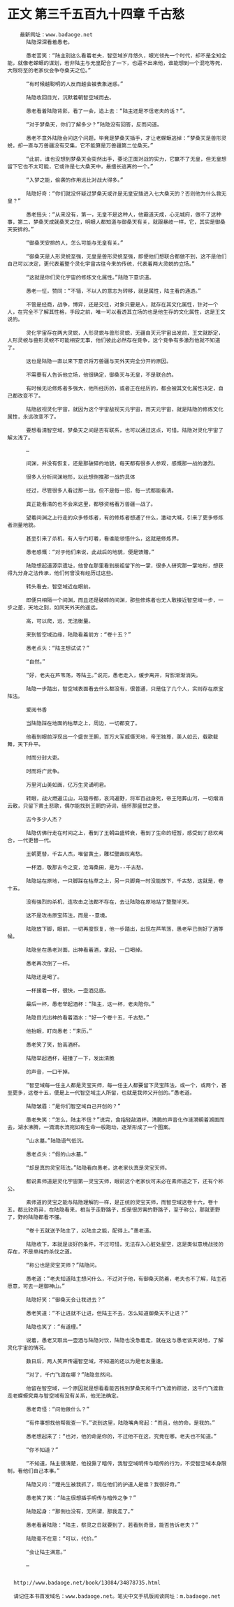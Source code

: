 # 正文 第三千五百九十四章 千古愁
        最新网址：www.badaoge.net
          陆隐深深看着愚老。
      
          愚老苦笑：“陆主别这么看着老夫，智空域岁月悠久，眼光领先一个时代，却不是全知全能，就像老蝾螈的谋划，若非陆主与无皇配合了一下，也逼不出来他，谁能想到一个混吃等死，大限将至的老家伙会争夺桑天之位。”
      
          “有时候越聪明的人反而越会被表象迷惑。”
      
          陆隐收回目光，沉默着朝智空域而去。
      
          愚老看着陆隐背影，看了一会，追上去：“陆主还是不信老夫的话？”。
      
          “对于梦桑天，你们了解多少？”陆隐没有回答，反而问道。
      
          愚老不意外陆隐会问这个问题，毕竟是梦桑天插手，才让老蝾螈逃掉：“梦桑天是兽形灵蜕，却一直与万兽疆没有交集，它不能算是万兽疆第二位桑天。”
      
          “此前，谁也没想到梦桑天会突然出手，要论正面对战的实力，它赢不了无皇，但无皇想留下它也不太可能，它或许是七大桑天中，最擅长逃离的一个。”
      
          “入梦之能，偷袭的作用远比对战大得多。”
      
          陆隐好奇：“你们就没怀疑过梦桑天或许是无皇安插进入七大桑天的？否则他为什么救无皇？”
      
          愚老摇头：“从来没有，第一，无皇不是这种人，他霸道天成，心无城府，做不了这种事，第二，梦桑天成就桑天之位，明眼人都知道与御桑天有关，就跟暴岐一样，它，其实是御桑天安排的。”
      
          “御桑天安排的人，怎么可能与无皇有关。”
      
          “御桑天是人形灵蜕至强，无皇是兽形灵蜕至强，即便他们想联合都做不到，这不是他们自己可以决定，更代表着整个灵化宇宙古往今来的传统，代表着两大灵蜕的立场。”
      
          “这就是你们灵化宇宙的修炼文化属性。”陆隐下意识道。
      
          愚老一怔，赞同：“不错，不以人的意志为转移，就是属性，陆主看的通透。”
      
          不管是经商，战争，博弈，还是交往，对象只要是人，就存在其文化属性，针对一个人，在完全不了解其性格，手段之前，唯一可以看透其立场的也是他生存的文化属性，这是王文说的。
      
          灵化宇宙存在两大灵蜕，人形灵蜕与兽形灵蜕，无疆自天元宇宙出发前，王文就断定，人形灵蜕与兽形灵蜕不可能相安无事，他们彼此必然存在竞争，这个竞争有多激烈他就不知道了。
      
          这也是陆隐一直以来下意识将万兽疆与天外天完全分开的原因。
      
          不需要有人告诉他立场，他很确定，御桑天与无皇，不是联合的。
      
          有时候无论修炼者多强大，他所经历的，或者正在经历的，都会被其文化属性决定，自己都改变不了。
      
          陆隐敌视灵化宇宙，就因为这个宇宙敌视天元宇宙，而天元宇宙，就是陆隐的修炼文化属性，永远改变不了。
      
          要想看清智空域，梦桑天之间是否有联系，也可以通过这点，可惜，陆隐对灵化宇宙了解太浅了。
      
          …
      
          间渊，并没有恢复，还是那破碎的地貌，每天都有很多人参观，感慨那一战的激烈。
      
          很多人分析间渊地形，以此想倒推那一战的具体
      
          经过，尽管很多人看过那一战，但不是每一招，每一式都能看清。
      
          真正能看清的也不会来这里，都够资格看万兽疆一战了。
      
          望着间渊之上行走的众多修炼者，有的修炼者想通了什么，激动大喊，引来了更多修炼者测量地貌。
      
          甚至引来了杀机，有人专门盯着，看谁能领悟什么，这就是修炼界。
      
          愚老感慨：“对于他们来说，此战后的地貌，便是馈赠。”
      
          陆隐想起道源宗遗址，他曾在那里看到辰祖留下的一掌，很多人研究那一掌地形，想获得九分身之法传承，他们何曾没有经历过这些。
      
          转头看去，智空域近在眼前。
      
          即便只相隔一个间渊，而且还是破碎的间渊，那些修炼者也无人敢接近智空域一步，一步之差，天地之别，如同天外天的遥远。
      
          高，可以爬，远，无法衡量。
      
          来到智空域边缘，陆隐看着前方：“卷十五？”
      
          愚老点头：“陆主想试试？”
      
          “自然。”
      
          “好，老夫在芦苇荡，等陆主。”说完，愚老走入，缓步离开，背影渐渐消失。
      
          陆隐一步踏出，智空域表面看去什么都没有，很普通，只是住了几个人，实则存在原宝阵法。
      
          爱阅书香
      
          当陆隐踩在地面的枯草之上，周边，一切都变了。
      
          他看到眼前浮现出一个盛世王朝，百万大军威慑天地，帝王独尊，美人如云，载歌载舞，天下升平。
      
          时而分封大吏。
      
          时而将广武争。
      
          万里河山美如画，亿万生灵诵明君。
      
          转眼，战火燃遍江山，马踏帝都，哀鸿遍野，将军百战身死，帝王陪葬山河，一切烟消云散，只留下黄土悲歌，偶尔能找到王朝的诗词，缅怀那盛世之景。
      
          古今多少人杰？
      
          陆隐仿佛行走在时间之上，看到了王朝由盛转衰，看到了生命的短暂，感受到了悲欢离合，一代更替一代。
      
          王朝更替，千古人杰，唯留黄土，雕栏壁画叹离愁。
      
          一杯酒，敬那古今之变，沧海桑田，是为--千古愁。
      
          陆隐站在原地，一只脚踩在枯草之上，另一只脚竟一时没能放下，千古愁，这就是，卷十五。
      
          没有强烈的杀机，连攻击之法都不存在，去让陆隐在原地站了整整半天。
      
          这不是攻击原宝阵法，而是--意境。
      
          陆隐放下脚，眼前，一切再度恢复，他一步踏出，出现在芦苇荡，愚老早已倒好了酒等候。
      
          陆隐坐在愚老对面，出神看着酒，拿起，一口喝掉。
      
          愚老再次倒了一杯。
      
          陆隐还是喝了。
      
          一杯接着一杯，很快，一壶酒见底。
      
          最后一杯，愚老举起酒杯：“陆主，这一杯，老夫陪你。”
      
          陆隐目光出神的看着酒水：“好一个卷十五，千古愁。”
      
          他抬眼，盯向愚老：“来历。”
      
          愚老笑了笑，抬高酒杯。
      
          陆隐举起酒杯，碰撞了一下，发出清脆
      
          的声音，一口干掉。
      
          “智空域每一任主人都是灵宝天师，每一任主人都要留下灵宝阵法，或一个，或两个，甚至更多，这卷十五，便是上一代智空域主人所留，也就是我师父开创的。”愚老道。
      
          陆隐皱眉：“是你们智空域自己开创的？”
      
          愚老失笑：“怎么，陆主不信？”说完，食指轻敲酒杯，清脆的声音化作涟漪朝着湖面而去，湖水沸腾，一滴滴水流宛如有生命一般跑动，逐渐形成了一个图案。
      
          “山水墓。”陆隐语气低沉。
      
          愚老点头：“假的山水墓。”
      
          “却是真的灵宝阵法。”陆隐看向愚老，这老家伙真是灵宝天师。
      
          都说素师道是灵化宇宙第一灵宝天师，眼前这个老家伙可未必在素师道之下，还有个称公。
      
          素师道的灵宝之能与陆隐理解的一样，是正统的灵宝天师，而智空域这卷十六，卷十五，都比较奇异，在陆隐看来，相当于走野路子，却是很厉害的野路子，至于称公，那就更野了，野的陆隐都看不懂。
      
          “卷十五就送予陆主了，以陆主之能，配得上。”愚老道。
      
          陆隐收下，本就是谈好的条件，不过可惜，无法存入心脏处星空，这是类似意境战技的存在，不是单纯的杀伐之道。
      
          “称公也是灵宝天师？”陆隐问。
      
          愚老道：“老夫知道陆主想问什么，不过对于他，有御桑天防着，老夫也不了解，陆主若愿意，可去一趟御神山。”
      
          陆隐好笑：“御桑天会让我进去？”
      
          愚老笑道：“不让进就不让进，但陆主不去，怎么知道御桑天不让进？”
      
          陆隐也笑了：“有道理。”
      
          说着，愚老又取出一壶酒与陆隐对饮，陆隐也没急着走，就在这与愚老谈天说地，了解灵化宇宙的情况。
      
          数日后，两人笑声传遍智空域，不知道的还以为是老友重逢。
      
          “对了，千门飞渡在哪？”陆隐忽然问。
      
          他留在智空域，一个原因就是想看看能否找到梦桑天和千门飞渡的踪迹，这千门飞渡救走老蝾螈究竟与智空域有没有关系，他无法确定。
      
          愚老奇怪：“问他做什么？”
      
          “有件事想找他帮我查一下。”说到这里，陆隐嘴角弯起：“而且，他的命，是我的。”
      
          愚老想起来了：“也对，他的命是你的，不过他不在这，究竟在哪，老夫也不知道。”
      
          “你不知道？”
      
          “不知道，陆主很清楚，他投靠了暗传，我智空域明传与暗传的行为，不受智空域本身限制，看他们自己本事。”
      
          陆隐又问：“理先生被我抓了，现在他们的护道人是谁？我很好奇。”
      
          愚老笑了笑：“陆主很想插手明传与暗传之争？”
      
          陆隐起身：“那倒也没有，无所谓，那我走了。”
      
          愚老看着陆隐：“陆主，祭灵之日就要到了，若看到奇景，能否告诉老夫？”
      
          陆隐毫不在意：“可以，代价。”
      
          “会让陆主满意。”
      
          …
      
      
      http://www.badaoge.net/book/13084/34878735.html
      
      请记住本书首发域名：www.badaoge.net。笔尖中文手机版阅读网址：m.badaoge.net